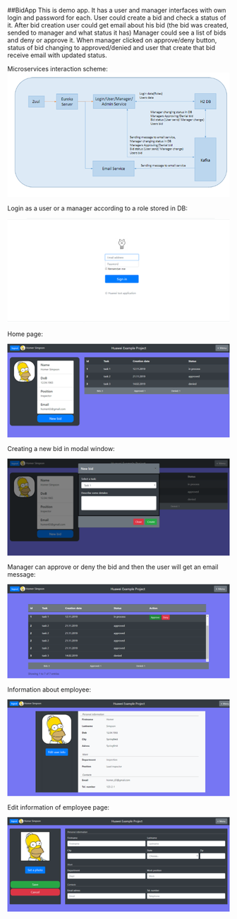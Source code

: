##BidApp
This is demo app. It has a user and manager interfaces with own login and password for each.
User could create a bid and check a status of it. 
After bid creation user could get email about his bid (the bid was created, sended to manager and what status it has)
Manager could see a list of bids and deny or approve it. When manager clicked on approve/deny button, 
status of bid changing to approved/denied and user that create that bid receive email with updated status.

Microservices interaction scheme: 
![alt text](GeneralService/src/main/resources/static/images/structure.png)


Login as a user or a manager according to a role stored in DB: 

![alt text](GeneralService/src/main/resources/static/images/login.png)

Home page:

![alt text](GeneralService/src/main/resources/static/images/home.png)

Creating a new bid in modal window:

![alt text](GeneralService/src/main/resources/static/images/newBid.png)

Manager can approve or deny the bid and then the user will get an email message:

![alt text](GeneralService/src/main/resources/static/images/allBids.png)

Information about employee:

![alt text](GeneralService/src/main/resources/static/images/userinfo.png)

Edit information of employee page: 

![alt text](GeneralService/src/main/resources/static/images/userinfoEdit.png)





